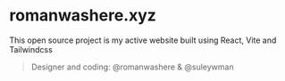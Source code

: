 # romanwashere.xyz
This open source project is my active website built using React, Vite and Tailwindcss

> Designer and coding: @romanwashere & @suleywman
